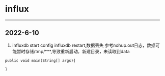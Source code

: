 # influx
- - -
## 2022-6-10
1. influxdb start config
influxdb restart,数据丢失
参考nohup.out日志，数据可能暂时存储/tmp/***,导致重新启动，新建目录，未读取到data
```
public void main(String[] args){

}
```